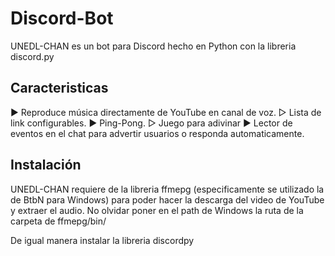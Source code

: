 # Discord-Bot
UNEDL-CHAN es un bot para Discord hecho en Python con la libreria discord.py

## Caracteristicas
  ▶ Reproduce música directamente de YouTube en canal de voz.
  ▷ Lista de link configurables.
  ▶ Ping-Pong.
  ▷ Juego para adivinar
  ▶ Lector de eventos en el chat para advertir usuarios o responda automaticamente.

## Instalación
UNEDL-CHAN requiere de la libreria ffmepg (especificamente se utilizado la de BtbN para Windows) para poder hacer la descarga del video de YouTube y extraer el audio. No olvidar poner en el path de Windows la ruta de la carpeta de ffmepg/bin/

De igual manera instalar la libreria discordpy

